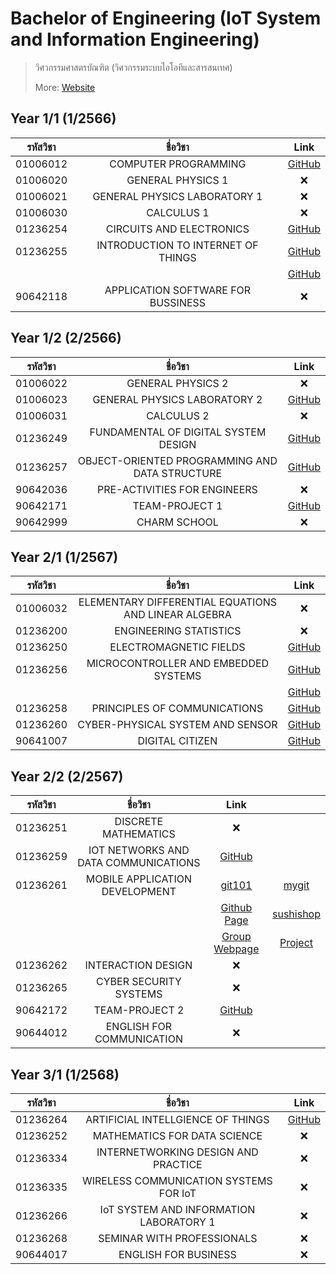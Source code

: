 # Bachelor of Engineering (IoT System and Information Engineering)

> วิศวกรรมศาสตรบัณฑิต (วิศวกรรมระบบไอโอทีและสารสนเทศ)
>
> More: [Website](https://www.iote.kmitl.ac.th/)

## Year 1/1 (1/2566)

| รหัสวิชา |              ชื่อวิชา              |                       Link                        |
| :------: | :--------------------------------: | :-----------------------------------------------: |
| 01006012 |        COMPUTER PROGRAMMING        | [GitHub](https://github.com/Fakepng/compro-KMITL) |
| 01006020 |         GENERAL PHYSICS 1          |                        ❌                         |
| 01006021 |    GENERAL PHYSICS LABORATORY 1    |                        ❌                         |
| 01006030 |             CALCULUS 1             |                        ❌                         |
| 01236254 |      CIRCUITS AND ELECTRONICS      |   [GitHub](https://github.com/Fakepng/DoOrNot)    |
| 01236255 | INTRODUCTION TO INTERNET OF THINGS |  [GitHub](https://github.com/Fakepng/IoTE-KMITL)  |
|          |                                    |   [GitHub](https://github.com/Fakepng/DoOrNot)    |
| 90642118 | APPLICATION SOFTWARE FOR BUSSINESS |                        ❌                         |

## Year 1/2 (2/2566)

| รหัสวิชา |                    ชื่อวิชา                    |                           Link                           |
| :------: | :--------------------------------------------: | :------------------------------------------------------: |
| 01006022 |               GENERAL PHYSICS 2                |                            ❌                            |
| 01006023 |          GENERAL PHYSICS LABORATORY 2          |    [GitHub](https://github.com/Fakepng/genphy2-KMITL)    |
| 01006031 |                   CALCULUS 2                   |                            ❌                            |
| 01236249 |      FUNDAMENTAL OF DIGITAL SYSTEM DESIGN      | [GitHub](https://github.com/Fakepng/DigitalSystem-KMITL) |
| 01236257 | OBJECT-ORIENTED PROGRAMMING AND DATA STRUCTURE |      [GitHub](https://github.com/Fakepng/OOP-KMITL)      |
| 90642036 |          PRE-ACTIVITIES FOR ENGINEERS          |                            ❌                            |
| 90642171 |                 TEAM-PROJECT 1                 |     [GitHub](https://github.com/Team-Project-Durian)     |
| 90642999 |                  CHARM SCHOOL                  |                            ❌                            |

## Year 2/1 (1/2567)

| รหัสวิชา |                       ชื่อวิชา                       |                            Link                            |
| :------: | :--------------------------------------------------: | :--------------------------------------------------------: |
| 01006032 | ELEMENTARY DIFFERENTIAL EQUATIONS AND LINEAR ALGEBRA |                             ❌                             |
| 01236200 |                ENGINEERING STATISTICS                |                             ❌                             |
| 01236250 |                ELECTROMAGNETIC FIELDS                |      [GitHub](https://github.com/Fakepng/EMag-KMITL)       |
| 01236256 |         MICROCONTROLLER AND EMBEDDED SYSTEMS         | [GitHub](https://github.com/Fakepng/MICROCONTROLLER-KMITL) |
|          |                                                      |   [GitHub](https://github.com/Fakepng/SmartHouseX-KMITL)   |
| 01236258 |             PRINCIPLES OF COMMUNICATIONS             |     [GitHub](https://github.com/Fakepng/PRINCOM-KMITL)     |
| 01236260 |           CYBER-PHYSICAL SYSTEM AND SENSOR           |     [GitHub](https://github.com/Fakepng/SENSOR-KMITL)      |
| 90641007 |                   DIGITAL CITIZEN                    | [GitHub](https://github.com/Fakepng/DigitalCitizen-KMTIL)  |

## Year 2/2 (2/2567)

| รหัสวิชา |               ชื่อวิชา               |                            Link                             |                                                                 |
| :------: | :----------------------------------: | :---------------------------------------------------------: | :-------------------------------------------------------------: |
| 01236251 |         DISCRETE MATHEMATICS         |                             ❌                              |                                                                 |
| 01236259 | IOT NETWORKS AND DATA COMMUNICATIONS |     [GitHub](https://github.com/Fakepng/DataCom-KMITL)      |                                                                 |
| 01236261 |    MOBILE APPLICATION DEVELOPMENT    |         [git101](https://github.com/Fakepng/git101)         |            [mygit](https://github.com/Fakepng/mygit)            |
|          |                                      | [Github Page](https://github.com/Fakepng/fakepng.github.io) |        [sushishop](https://fakepng.github.io/sushishop)         |
|          |                                      |   [Group Webpage](https://fakepng.github.io/G9/home.html)   | [Project](https://github.com/Fakepng/mobile-app-frontend-KMITL) |
| 01236262 |          INTERACTION DESIGN          |                             ❌                              |                                                                 |
| 01236265 |        CYBER SECURITY SYSTEMS        |                             ❌                              |                                                                 |
| 90642172 |            TEAM-PROJECT 2            |        [GitHub](https://github.com/DressSense-KMITL)        |                                                                 |
| 90644012 |      ENGLISH FOR COMMUNICATION       |                             ❌                              |                                                                 |

## Year 3/1 (1/2568)

| รหัสวิชา |                ชื่อวิชา                 |                                Link                                |
| :------: | :-------------------------------------: | :----------------------------------------------------------------: |
| 01236264 |    ARTIFICIAL INTELLGIENCE OF THINGS    | [GitHub](https://github.com/Fakepng/Artificial-Intelligence-KMITL) |
| 01236252 |      MATHEMATICS FOR DATA SCIENCE       |                                 ❌                                 |
| 01236334 |   INTERNETWORKING DESIGN AND PRACTICE   |                                 ❌                                 |
| 01236335 | WIRELESS COMMUNICATION SYSTEMS FOR IoT  |                                 ❌                                 |
| 01236266 | IoT SYSTEM AND INFORMATION LABORATORY 1 |                                 ❌                                 |
| 01236268 |       SEMINAR WITH PROFESSIONALS        |                                 ❌                                 |
| 90644017 |          ENGLISH FOR BUSINESS           |                                 ❌                                 |
